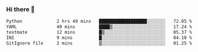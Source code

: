 ### Hi there 👋

<!--START_SECTION:waka-->

```txt
Python             2 hrs 49 mins   ██████████████████░░░░░░░   72.05 %
YAML               40 mins         ████▒░░░░░░░░░░░░░░░░░░░░   17.24 %
textmate           12 mins         █▒░░░░░░░░░░░░░░░░░░░░░░░   05.37 %
INI                9 mins          █░░░░░░░░░░░░░░░░░░░░░░░░   04.10 %
GitIgnore file     2 mins          ▒░░░░░░░░░░░░░░░░░░░░░░░░   01.25 %
```

<!--END_SECTION:waka-->

<!--
**Jonas-VanHaeken/Jonas-VanHaeken** is a ✨ _special_ ✨ repository because its `README.md` (this file) appears on your GitHub profile.

Here are some ideas to get you started:

- 🔭 I’m currently working on ...
- 🌱 I’m currently learning ...
- 👯 I’m looking to collaborate on ...
- 🤔 I’m looking for help with ...
- 💬 Ask me about ...
- 📫 How to reach me: ...
- 😄 Pronouns: ...
- ⚡ Fun fact: ...
-->
